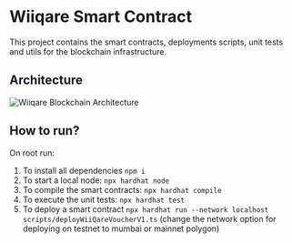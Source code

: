 # Wiiqare Smart Contract

This project contains the smart contracts, deployments scripts, unit tests and utils for the blockchain infrastructure.

## Architecture
![Wiiqare Blockchain Architecture](resources/wiiqare_architcture.png)
## How to run?
On root run:
1. To install all dependencies  ``` npm i ```
2. To start a local node: ``` npx hardhat node ```
3. To compile the smart contracts: ``` npx hardhat compile ```
4. To execute the unit tests: ```npx hardhat test```
3. To deploy a smart contract ```npx hardhat run --network localhost scripts/deployWiiQareVoucherV1.ts``` (change the network option for deploying on testnet to mumbai or mainnet polygon)